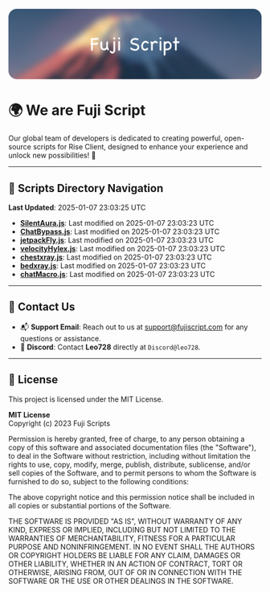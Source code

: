 ![Banner](.github/b.webp)

# 🌍 **We are Fuji Script**

Our global team of developers is dedicated to creating powerful, open-source scripts for Rise Client, designed to enhance your experience and unlock new possibilities! 🌟

---
<!-- SCRIPTS_NAVIGATION_START -->
## 📂 **Scripts Directory Navigation**

**Last Updated**: 2025-01-07 23:03:25 UTC

- **[SilentAura.js](scripts/SilentAura.js)**: Last modified on 2025-01-07 23:03:23 UTC
- **[ChatBypass.js](scripts/ChatBypass.js)**: Last modified on 2025-01-07 23:03:23 UTC
- **[jetpackFly.js](scripts/jetpackFly.js)**: Last modified on 2025-01-07 23:03:23 UTC
- **[velocityHylex.js](scripts/velocityHylex.js)**: Last modified on 2025-01-07 23:03:23 UTC
- **[chestxray.js](scripts/chestxray.js)**: Last modified on 2025-01-07 23:03:23 UTC
- **[bedxray.js](scripts/bedxray.js)**: Last modified on 2025-01-07 23:03:23 UTC
- **[chatMacro.js](scripts/chatMacro.js)**: Last modified on 2025-01-07 23:03:23 UTC

<!-- SCRIPTS_NAVIGATION_END -->

---

## 💬 **Contact Us**  
- 📬 **Support Email**: Reach out to us at [support@fujiscript.com](mailto:support@fujiscript.com) for any questions or assistance.  
- 💬 **Discord**: Contact **Leo728** directly at `Discord@leo728`.

---

## 📜 **License**

This project is licensed under the MIT License.  

**MIT License**  
Copyright (c) 2023 Fuji Scripts  

Permission is hereby granted, free of charge, to any person obtaining a copy of this software and associated documentation files (the "Software"), to deal in the Software without restriction, including without limitation the rights to use, copy, modify, merge, publish, distribute, sublicense, and/or sell copies of the Software, and to permit persons to whom the Software is furnished to do so, subject to the following conditions:  

The above copyright notice and this permission notice shall be included in all copies or substantial portions of the Software.  

THE SOFTWARE IS PROVIDED "AS IS", WITHOUT WARRANTY OF ANY KIND, EXPRESS OR IMPLIED, INCLUDING BUT NOT LIMITED TO THE WARRANTIES OF MERCHANTABILITY, FITNESS FOR A PARTICULAR PURPOSE AND NONINFRINGEMENT. IN NO EVENT SHALL THE AUTHORS OR COPYRIGHT HOLDERS BE LIABLE FOR ANY CLAIM, DAMAGES OR OTHER LIABILITY, WHETHER IN AN ACTION OF CONTRACT, TORT OR OTHERWISE, ARISING FROM, OUT OF OR IN CONNECTION WITH THE SOFTWARE OR THE USE OR OTHER DEALINGS IN THE SOFTWARE.  
